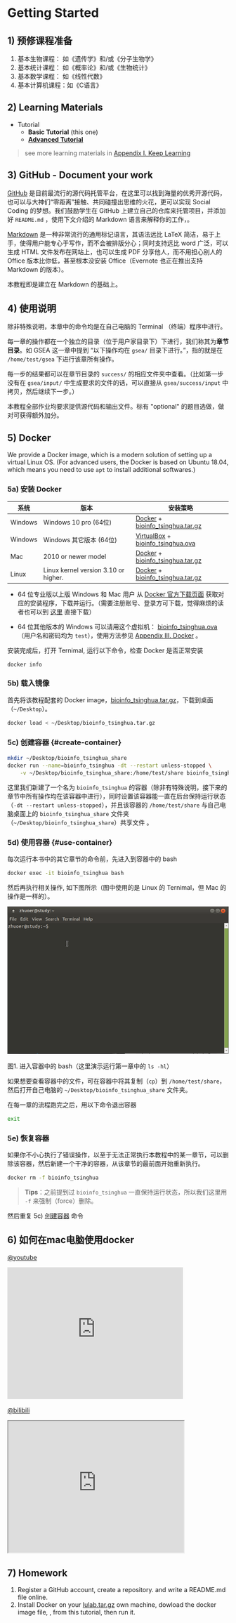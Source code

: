 # Getting Started

## 1) 预修课程准备

1. 基本生物课程：    如《遗传学》和/或《分子生物学》
2. 基本统计课程：    如《概率论》和/或《生物统计》
3. 基本数学课程：    如《线性代数》
4. 基本计算机课程：如《C语言》

## 2) Learning Materials

* Tutorial 
  * **Basic Tutorial** (this one) 
  * **[Advanced Tutorial](https://lulab.gitbook.io/training)**

> see more learning materials in [Appendix I. Keep Learning](https://lulab.gitbooks.io/teaching/content/appendix/appendix1.more.html)

## 3) GitHub - Document your work 

[GitHub](https://github.com/lulab/Shared) 是目前最流行的源代码托管平台，在这里可以找到海量的优秀开源代码，也可以与大神们“零距离”接触、共同碰撞出思维的火花，更可以实现 Social Coding 的梦想。我们鼓励学生在 GitHub 上建立自己的仓库来托管项目，并添加好 `README.md` ，使用下文介绍的 Markdown 语言来解释你的工作，。

[Markdown](https://github.com/adam-p/markdown-here/wiki/Markdown-Cheatsheet) 是一种非常流行的通用标记语言，其语法远比 LaTeX 简洁，易于上手，使得用户能专心于写作，而不会被排版分心；同时支持远比 word 广泛，可以生成 HTML 文件发布在网站上，也可以生成 PDF 分享他人，而不用担心别人的 Office 版本比你低，甚至根本没安装 Office（Evernote 也正在推出支持 Markdown 的版本）。

本教程即是建立在 Markdown 的基础上。

## 4) 使用说明

除非特殊说明，本章中的命令均是在自己电脑的 Terminal （终端）程序中进行。

每一章的操作都在一个独立的目录（位于用户家目录下）下进行，我们称其为**章节目录**。如 GSEA 这一章中提到 “以下操作均在 `gsea/` 目录下进行。”，指的就是在 `/home/test/gsea` 下进行该章所有操作。

每一步的结果都可以在章节目录的 `success/` 的相应文件夹中查看。（比如第一步没有在 `gsea/input/` 中生成要求的文件的话，可以直接从 `gsea/success/input` 中拷贝，然后继续下一步。）

本教程全部作业均要求提供源代码和输出文件。标有 "optional" 的题目选做，做对可获得额外加分。

## 5) Docker

We provide a Docker image, which is a modern solution of setting up a virtual Linux OS. (For advanced users, the Docker is based on Ubuntu 18.04, which means you need to use `apt` to install additional softwares.)

### 5a) 安装 Docker

|系统 | 版本|安装策略 |
|-  |   - |  -    |
|Windows|  Windows 10 pro (64位) |[Docker](https://cloud.tsinghua.edu.cn/d/d03116f6f8e843f38236/) + [bioinfo_tsinghua.tar.gz](https://cloud.tsinghua.edu.cn/f/f702094935d14c88bd3e/) |
|Windows|  Windows 其它版本 (64位)|[VirtualBox](https://cloud.tsinghua.edu.cn/d/d03116f6f8e843f38236/) + [bioinfo_tsinghua.ova](https://cloud.tsinghua.edu.cn/f/83be1c6b1ab948238c86/) |
|Mac    |   2010 or newer model|[Docker](https://cloud.tsinghua.edu.cn/d/d03116f6f8e843f38236/) + [bioinfo_tsinghua.tar.gz](https://cloud.tsinghua.edu.cn/f/f702094935d14c88bd3e/) |
|Linux| Linux kernel version 3.10 or higher. |[Docker](https://docs.docker.com/install/linux/docker-ce/centos/) + [bioinfo_tsinghua.tar.gz](https://cloud.tsinghua.edu.cn/f/f702094935d14c88bd3e/) |


- 64 位专业版以上版 Windows 和 Mac 用户 从 [Docker 官方下载页面](https://www.docker.com/get-docker) 获取对应的安装程序，下载并运行。（需要注册账号、登录方可下载，觉得麻烦的读者也可以到 [这里](https://cloud.tsinghua.edu.cn/d/d03116f6f8e843f38236/) 直接下载）

- 64 位其他版本的 Windows 可以请用这个虚拟机： [bioinfo_tsinghua.ova](https://cloud.tsinghua.edu.cn/f/83be1c6b1ab948238c86/) （用户名和密码均为 `test`），使用方法参见 [Appendix III. Docker](appendix/appendix3.docker.md)
。


安装完成后，打开 Ternimal, 运行以下命令，检查 Docker 是否正常安装

```
docker info
```

### 5b) 载入镜像

首先将该教程配套的 Docker image，[bioinfo_tsinghua.tar.gz](https://cloud.tsinghua.edu.cn/f/f702094935d14c88bd3e/)，下载到桌面（`~/Desktop`）。

```bash
docker load < ~/Desktop/bioinfo_tsinghua.tar.gz
```

### 5c) 创建容器 {#create-container}

```bash
mkdir ~/Desktop/bioinfo_tsinghua_share
docker run --name=bioinfo_tsinghua -dt --restart unless-stopped \
    -v ~/Desktop/bioinfo_tsinghua_share:/home/test/share bioinfo_tsinghua
```

这里我们新建了一个名为 `bioinfo_tsinghua` 的容器（除非有特殊说明，接下来的章节中所有操作均在该容器中进行），同时设置该容器能一直在后台保持运行状态（`-dt --restart unless-stopped`），并且该容器的 `/home/test/share` 与自己电脑桌面上的 `bioinfo_tsinghua_share` 文件夹（`~/Desktop/bioinfo_tsinghua_share`）共享文件  。

### 5d) 使用容器 {#use-container}

每次运行本书中的其它章节的命令前，先进入到容器中的 bash 

```bash
docker exec -it bioinfo_tsinghua bash
``` 

然后再执行相关操作, 如下图所示（图中使用的是 Linux 的 Ternimal，但 Mac 的操作是一样的）。

![](.gitbook/assets/bash-in-container.gif)

图1. 进入容器中的 bash（这里演示运行第一章中的 `ls -hl`）

如果想要查看容器中的文件，可在容器中将其复制（`cp`）到 `/home/test/share`，然后打开自己电脑的 `~/Desktop/bioinfo_tsinghua_share` 文件夹。

在每一章的流程跑完之后，用以下命令退出容器

```bash
exit
```



### 5e) 恢复容器

如果你不小心执行了错误操作，以至于无法正常执行本教程中的某一章节，可以删除该容器，然后新建一个干净的容器，从该章节的最前面开始重新执行。

```bash
docker rm -f bioinfo_tsinghua
```

> **Tips**：之前提到过 `bioinfo_tsinghua` 一直保持运行状态，所以我们这里用 `-f` 来强制（force）删除。 

然后重复 5c) [创建容器](#create-container) 命令


## 6) 如何在mac电脑使用docker

[@youtube](https://youtu.be/c1ldhV7dAhg)   
<iframe width="400" height="300" src="https://www.youtube.com/embed/c1ldhV7dAhg" frameborder="0" allow="autoplay; encrypted-media" allowfullscreen></iframe> 

[@bilibili](https://www.bilibili.com/video/av30426956/)   
<iframe width="400" height="300" src="https://player.bilibili.com/player.html?aid=30426956&cid=53094338&page=1" allowfullscreen></iframe>



## 7) Homework

1. Register a GitHub account, create a repository. and write a README.md file online.
2. Install Docker on your [lulab.tar.gz](https://cloud.tsinghua.edu.cn/f/9880ab2c56104b858173/) own machine, dowload the docker image file, , from this tutorial, then run it. 

